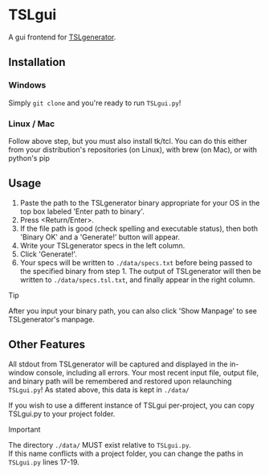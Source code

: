 # TSLgui

A gui frontend for [TSLgenerator](https://github.com/alexorso/tslgenerator/).

## Installation

### Windows

Simply `git clone` and you're ready to run `TSLgui.py`!

### Linux / Mac

Follow above step, but you must also install tk/tcl. You can do this
either from your distribution's repositories (on Linux),
with brew (on Mac), or with python's pip

## Usage

1. Paste the path to the TSLgenerator binary appropriate for your OS in the
   top box labeled 'Enter path to binary'.
2. Press <Return/Enter>.
3. If the file path is good (check spelling and executable status),
   then both 'Binary OK' and a 'Generate!' button will appear.
4. Write your TSLgenerator specs in the left column.
5. Click 'Generate!'.
6. Your specs will be written to `./data/specs.txt` before being passed to the
   specified binary from step 1. The output of TSLgenerator will then be written
   to `./data/specs.tsl.txt`, and finally appear in the right column.

> [!TIP]
> After you input your binary path, you can also click 'Show Manpage' to
> see TSLgenerator's manpage.

## Other Features

All stdout from TSLgenerator will be captured and displayed in
the in-window console, including all errors.
Your most recent input file, output file, and binary path will be
remembered and restored upon relaunching `TSLgui.py`! As stated above, this
data is kept in `./data/`

If you wish to use a different instance of TSLgui per-project, you can copy TSLgui.py
to your project folder.

> [!IMPORTANT]
> The directory `./data/` MUST exist relative to `TSLgui.py`.  
> If this name conflicts with a project folder, you can change the paths in
> `TSLgui.py` lines 17-19.
